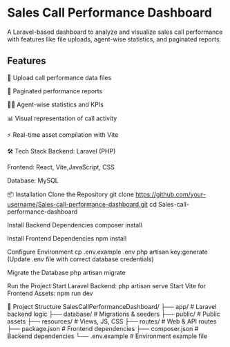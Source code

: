 

# Sales Call Performance Dashboard

A Laravel-based dashboard to analyze and visualize sales call performance with features like file uploads, agent-wise statistics, and paginated reports.

## Features
📂 Upload call performance data files

📑 Paginated performance reports

👨‍💼 Agent-wise statistics and KPIs

📊 Visual representation of call activity

⚡ Real-time asset compilation with Vite


🛠️ Tech Stack
Backend: Laravel (PHP)

Frontend: React, Vite,JavaScript, CSS

Database: MySQL 

📦 Installation
Clone the Repository
git clone https://github.com/your-username/Sales-call-performance-dashboard.git
cd Sales-call-performance-dashboard

Install Backend Dependencies
composer install

Install Frontend Dependencies
npm install

Configure Environment
cp .env.example .env
php artisan key:generate
(Update .env file with correct database credentials)

Migrate the Database
php artisan migrate

Run the Project
Start Laravel Backend: php artisan serve
Start Vite for Frontend Assets: npm run dev



📂 Project Structure
SalesCallPerformanceDashboard/
├── app/ # Laravel backend logic
├── database/ # Migrations & seeders
├── public/ # Public assets
├── resources/ # Views, JS, CSS
├── routes/ # Web & API routes
├── package.json # Frontend dependencies
├── composer.json # Backend dependencies
└── .env.example # Environment example file





